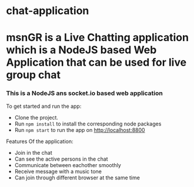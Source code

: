 # chat-application
# msnGR is a Live  Chatting application which is a NodeJS based Web Application that can be used for live group chat

### This is a NodeJS  ans socket.io based web application

To get started and run the app:

- Clone the project.
- Run `npm install` to install the corresponding node packages
- Run `npm start` to run the app on [http://localhost:8800](http://localhost:8800)

Features Of the application:

- Join in the chat
- Can see the active persons in the chat
- Communicate between eachother smoothly
- Receive message with a music tone
- Can join through different browser at the same time


